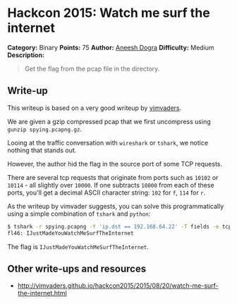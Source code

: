 # Hackcon 2015: Watch me surf the internet

**Category:** Binary
**Points:** 75
**Author:** [Aneesh Dogra](https://github.com/lionaneesh)
**Difficulty:** Medium
**Description:** 

> Get the flag from the pcap file in the directory.

## Write-up

This writeup is based on a very good writeup by [vimvaders](http://vimvaders.github.io/hackcon2015/2015/08/20/watch-me-surf-the-internet.html).

We are given a gzip compressed pcap that we first uncompress using `gunzip spying.pcapng.gz`.

Looing at the traffic conversation with `wireshark` or `tshark`, we notice nothing that stands out.

However, the author hid the flag in the source port of some TCP requests.

There are several tcp requests that originate from ports such as `10102` or `10114` - all slightly over `10000`.
If one subtracts `10000` from each of these ports, you'll get a decimal ASCII character string: `102` for `f`, `114` for `r`.

As the writeup by vimvader suggests, you can solve this programmatically using a simple combination of `tshark` and `python`:

```bash
$ tshark -r spying.pcapng -Y 'ip.dst == 192.168.64.22' -T fields -e tcp.srcport | python -c 'import sys; print "".join(chr(int(port) - 10000) for port in sys.stdin.readlines())'
fl46: IJustMadeYouWatchMeSurfTheInternet
```

The flag is `IJustMadeYouWatchMeSurfTheInternet`.

## Other write-ups and resources

* <http://vimvaders.github.io/hackcon2015/2015/08/20/watch-me-surf-the-internet.html>
